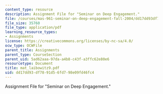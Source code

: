 ```yaml
---
content_type: resource
description: Assignment File for "Seminar on Deep Engagement."
file: /courses/mas-961-seminar-on-deep-engagement-fall-2004/dd17dd93df7891d56fd798e09fd46fc4_mat_laibowitz9.pdf
file_size: 35760
file_type: application/pdf
learning_resource_types:
- Assignments
license: https://creativecommons.org/licenses/by-nc-sa/4.0/
ocw_type: OCWFile
parent_title: Assignments
parent_type: CourseSection
parent_uid: 5ad62aaa-97da-a4b8-c43f-a3ffc62e80e6
resourcetype: Document
title: mat_laibowitz9.pdf
uid: dd17dd93-df78-91d5-6fd7-98e09fd46fc4
---
```

Assignment File for "Seminar on Deep Engagement."